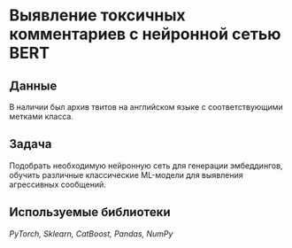 # Выявление токсичных комментариев с нейронной сетью BERT

## Данные

В наличии был архив твитов на английском языке с соответствующими метками класса.

## Задача

Подобрать необходимую нейронную сеть для генерации эмбеддингов, обучить различные классические ML-модели для выявления агрессивных сообщений.
## Используемые библиотеки
*PyTorch, Sklearn, CatBoost, Pandas, NumPy*
